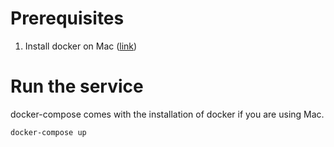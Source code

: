 # Prerequisites
1. Install docker on Mac ([link](https://docs.docker.com/docker-for-mac/install/))

# Run the service
docker-compose comes with the installation of docker if you are using Mac.
```bash
docker-compose up
```